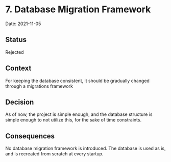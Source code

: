 # 7. Database Migration Framework

Date: 2021-11-05

## Status

Rejected

## Context

For keeping the database consistent, it should be gradually changed through a migrations framework

## Decision

As of now, the project is simple enough, and the database structure is simple enough to not utilize this, for the sake
of time constraints.

## Consequences

No database migration framework is introduced. The database is used as is, and is recreated from scratch at every
startup.
